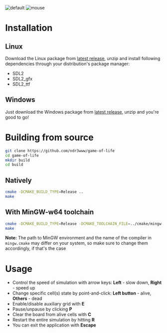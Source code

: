 ![default](https://github.com/ndr3www/game-of-life/assets/164680506/e554f5ff-af9d-43b2-86fc-b9932d9717ac) ![mouse](https://github.com/ndr3www/game-of-life/assets/164680506/320ee84e-d620-4d95-80ed-ab6fe220378e)

# Installation

## Linux
Download the Linux package from [latest release](https://github.com/ndr3www/game-of-life/releases/latest), unzip and install following dependencies through your distribution's package manager:
- SDL2
- SDL2_gfx
- SDL2_ttf

## Windows
Just download the Windows package from [latest release](https://github.com/ndr3www/game-of-life/releases/latest), unzip and you're good to go!
# Building from source
```bash
git clone https://github.com/ndr3www/game-of-life
cd game-of-life
mkdir build
cd build
```
## Natively
```bash
cmake -DCMAKE_BUILD_TYPE=Release ..
make
```
## With MinGW-w64 toolchain
```bash
cmake -DCMAKE_BUILD_TYPE=Release -DCMAKE_TOOLCHAIN_FILE=../cmake/mingw.cmake ..
make
```
**Note:** The path to MinGW environment and the name of the compiler in `mingw.cmake` may differ on your system, so make sure to change them accordingly, if that's the case
# Usage
- Control the speed of simulation with arrow keys: **Left** - slow down, **Right** - speed up
- Change specific cell(s) state by point-and-click: **Left button** - alive, **Others** - dead
- Enable/disable auxiliary grid with **E**
- Pause/unpause by clicking **P**
- Clear the board from alive cells with **C**
- Restart the entire simulation by hitting **R**
- You can exit the application with **Escape**
